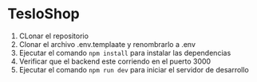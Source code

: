 # TesloShop

1. CLonar el repositorio
2. Clonar el archivo .env.templaate y renombrarlo a .env
3. Ejecutar el comando `npm install` para instalar las dependencias
4. Verificar que el backend este corriendo en el puerto 3000
5. Ejecutar el comando `npm run dev` para iniciar el servidor de desarrollo